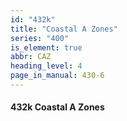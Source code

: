 ```yaml
---
id: "432k"
title: "Coastal A Zones"
series: "400"
is_element: true
abbr: CAZ
heading_level: 4
page_in_manual: 430-6
---
```


#### 432k Coastal A Zones